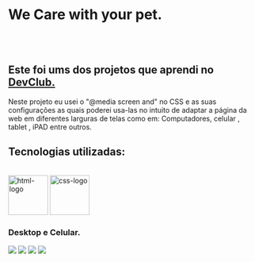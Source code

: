 <h1>We Care with your pet.</h1>
<br>
<br>
<h2>Este foi ums dos projetos  que aprendi no <a href="https://rodolfomori.com.br/devclub">DevClub.</a></h2>
<p>Neste projeto eu usei o "@media screen and" no CSS e as suas configurações as quais  poderei usa-las no intuito de adaptar a página da web em diferentes larguras de telas como em: Computadores, celular , tablet , iPAD entre outros.</p>

<h2> Tecnologias utilizadas:</h2>
<br>
<img src="https://img.shields.io/badge/HTML-239120?logo=html5&logoColor=white&style=for-the-badge" alt=html-logo width="80px" />
<img src="https://img.shields.io/badge/CSS3-1572B6?style=for-the-badge&logo=css3&logoColor=white"  alt=css-logo  width="80px" />
<h3>Desktop e Celular.</h3>
<img src="https://github.com/sergiopro48/Projeto-We-Care/blob/main/assets/Desktop.png?raw=true/"> 
<img src="https://github.com/sergiopro48/Projeto-We-Care/blob/main/assets/celularr.png?raw=true/">
<img src="https://github.com/sergiopro48/We-Care-Responsivo-/blob/main/assets/github%20WE%20CARE.png?raw=true/">
<img src="https://github.com/sergiopro48/We-Care-Responsivo-/blob/main/assets/git%20We%20Care.png?raw=true/">
